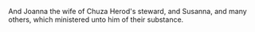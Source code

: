 And Joanna the wife of Chuza Herod's steward, and Susanna, and many others, which ministered unto him of their substance.
